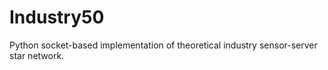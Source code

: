 # Industry50

Python socket-based implementation of theoretical industry sensor-server star
network.
